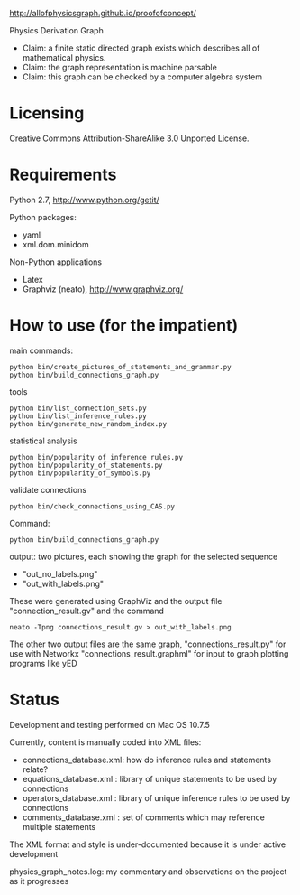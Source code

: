 
http://allofphysicsgraph.github.io/proofofconcept/


Physics Derivation Graph

* Claim: a finite static directed graph exists which describes all of mathematical physics. 
* Claim: the graph representation is machine parsable
* Claim: this graph can be checked by a computer algebra system

# Licensing
Creative Commons Attribution-ShareAlike 3.0 Unported License.

# Requirements

Python 2.7, http://www.python.org/getit/

Python packages: 
* yaml
* xml.dom.minidom

Non-Python applications
* Latex
* Graphviz (neato), http://www.graphviz.org/

# How to use (for the impatient)

main commands:

    python bin/create_pictures_of_statements_and_grammar.py
    python bin/build_connections_graph.py

tools

    python bin/list_connection_sets.py
    python bin/list_inference_rules.py
    python bin/generate_new_random_index.py

statistical analysis

    python bin/popularity_of_inference_rules.py
    python bin/popularity_of_statements.py
    python bin/popularity_of_symbols.py

validate connections

    python bin/check_connections_using_CAS.py



Command:

    python bin/build_connections_graph.py

output: two pictures, each showing the graph for the selected sequence
* "out_no_labels.png"
* "out_with_labels.png"

These were generated using GraphViz and the output file
"connection_result.gv"
and the command 

    neato -Tpng connections_result.gv > out_with_labels.png

The other two output files are the same graph,
"connections_result.py"
for use with Networkx
"connections_result.graphml"
for input to graph plotting programs like yED


# Status

Development and testing performed on Mac OS 10.7.5

Currently, content is manually coded into XML files:
* connections_database.xml: how do inference rules and statements relate?
* equations_database.xml  : library of unique statements to be used by connections
* operators_database.xml  : library of unique inference rules to be used by connections
* comments_database.xml   : set of comments which may reference multiple statements

The XML format and style is under-documented because it is under active development

physics_graph_notes.log: my commentary and observations on the project as it progresses

